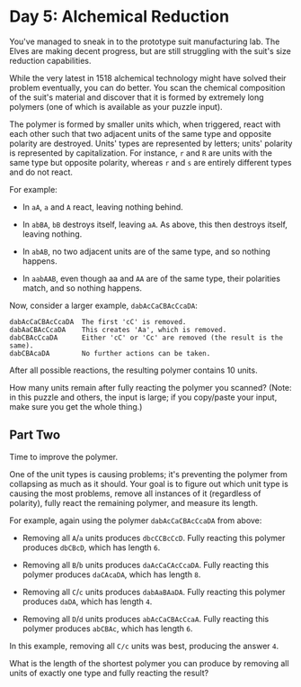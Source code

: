 # Day 5: Alchemical Reduction

You've managed to sneak in to the prototype suit manufacturing lab. The Elves
are making decent progress, but are still struggling with the suit's size
reduction capabilities.

While the very latest in 1518 alchemical technology might have solved their
problem eventually, you can do better. You scan the chemical composition of the
suit's material and discover that it is formed by extremely long polymers (one
of which is available as your puzzle input).

The polymer is formed by smaller units which, when triggered, react with each
other such that two adjacent units of the same type and opposite polarity are
destroyed. Units' types are represented by letters; units' polarity is
represented by capitalization. For instance, `r` and `R` are units with the same
type but opposite polarity, whereas `r` and `s` are entirely different types and
do not react.

For example:

- In `aA`, `a` and `A` react, leaving nothing behind.

- In `abBA`, `bB` destroys itself, leaving `aA`. As above, this then destroys
  itself, leaving nothing.

- In `abAB`, no two adjacent units are of the same type, and so nothing happens.

- In `aabAAB`, even though aa and `AA` are of the same type, their polarities
  match, and so nothing happens.

Now, consider a larger example, `dabAcCaCBAcCcaDA`:

    dabAcCaCBAcCcaDA  The first 'cC' is removed.
    dabAaCBAcCcaDA    This creates 'Aa', which is removed.
    dabCBAcCcaDA      Either 'cC' or 'Cc' are removed (the result is the same).
    dabCBAcaDA        No further actions can be taken.

After all possible reactions, the resulting polymer contains 10 units.

How many units remain after fully reacting the polymer you scanned? (Note: in
this puzzle and others, the input is large; if you copy/paste your input, make
sure you get the whole thing.)

## Part Two

Time to improve the polymer.

One of the unit types is causing problems; it's preventing the polymer from
collapsing as much as it should. Your goal is to figure out which unit type is
causing the most problems, remove all instances of it (regardless of polarity),
fully react the remaining polymer, and measure its length.

For example, again using the polymer `dabAcCaCBAcCcaDA` from above:

- Removing all `A`/`a` units produces `dbcCCBcCcD`. Fully reacting this polymer
  produces `dbCBcD`, which has length `6`.

- Removing all `B`/`b` units produces `daAcCaCAcCcaDA`. Fully reacting this
  polymer produces `daCAcaDA`, which has length `8`.

- Removing all `C`/`c` units produces `dabAaBAaDA`. Fully reacting this polymer
  produces `daDA`, which has length `4`.

- Removing all `D`/`d` units produces `abAcCaCBAcCcaA`. Fully reacting this
  polymer produces `abCBAc`, which has length `6`.

In this example, removing all `C/c` units was best, producing the answer `4`.

What is the length of the shortest polymer you can produce by removing all units
of exactly one type and fully reacting the result?
